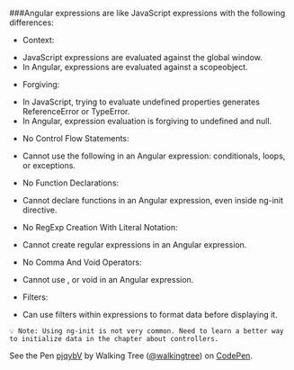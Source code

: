 ###Angular expressions are like JavaScript expressions with the following differences:

*	Context: 
  - JavaScript expressions are evaluated against the global window. 
  - In Angular, expressions are evaluated against a scopeobject.
*	Forgiving: 
  - In JavaScript, trying to evaluate undefined properties generates ReferenceError or TypeError. 
  - In Angular, expression evaluation is forgiving to undefined and null.
*	No Control Flow Statements: 
  - Cannot use the following in an Angular expression: conditionals, loops, or exceptions.
*	No Function Declarations: 
  - Cannot declare functions in an Angular expression, even inside ng-init directive.
*	No RegExp Creation With Literal Notation: 
  - Cannot create regular expressions in an Angular expression.
*	No Comma And Void Operators:
  - Cannot use , or void in an Angular expression.
*	Filters: 
  - Can use filters within expressions to format data before displaying it.
   
`💡 Note: Using ng-init is not very common. Need to learn a better way to initialize data in the chapter about controllers.`



<p data-height="268" data-theme-id="0" data-slug-hash="pjqybV" data-default-tab="result" data-user="walkingtree" class='codepen'>See the Pen <a href='http://codepen.io/walkingtree/pen/pjqybV/'>pjqybV</a> by Walking Tree (<a href='http://codepen.io/walkingtree'>@walkingtree</a>) on <a href='http://codepen.io'>CodePen</a>.</p>
<script async src="//assets.codepen.io/assets/embed/ei.js"></script>
